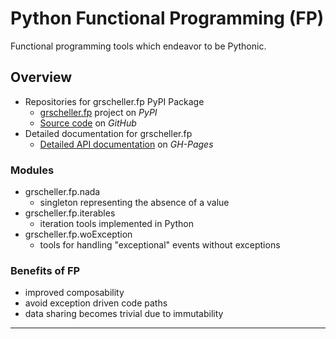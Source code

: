 # Python Functional Programming (FP)

Functional programming tools which endeavor to be Pythonic.

## Overview

* Repositories for grscheller.fp PyPI Package
  * [grscheller.fp][1] project on *PyPI*
  * [Source code][2] on *GitHub*
* Detailed documentation for grscheller.fp
  * [Detailed API documentation][3] on *GH-Pages*

### Modules

* grscheller.fp.nada
  * singleton representing the absence of a value
* grscheller.fp.iterables
  * iteration tools implemented in Python
* grscheller.fp.woException
  * tools for handling "exceptional" events without exceptions

### Benefits of FP

* improved composability
* avoid exception driven code paths
* data sharing becomes trivial due to immutability

---

[1]: https://pypi.org/project/grscheller.fp/
[2]: https://github.com/grscheller/fp/
[3]: https://grscheller.github.io/fp/
